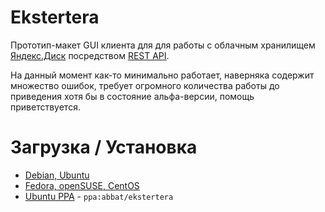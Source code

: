 # Ekstertera

Прототип-макет GUI клиента для для работы с облачным хранилищем [Яндекс.Диск](https://disk.yandex.ru/) посредством [REST API](http://api.yandex.ru/disk/api/concepts/about.xml).

На данный момент как-то минимально работает, наверняка содержит множество ошибок, требует огромного количества работы до приведения хотя бы в состояние альфа-версии, помощь приветствуется.

# Загрузка / Установка

* [Debian, Ubuntu](http://software.opensuse.org/download.html?project=home:antonbatenev:ekstertera&package=ekstertera)
* [Fedora, openSUSE, CentOS](http://software.opensuse.org/download.html?project=home:antonbatenev:ekstertera&package=ekstertera)
* [Ubuntu PPA](https://launchpad.net/~abbat/+archive/ubuntu/ekstertera) - `ppa:abbat/ekstertera`
